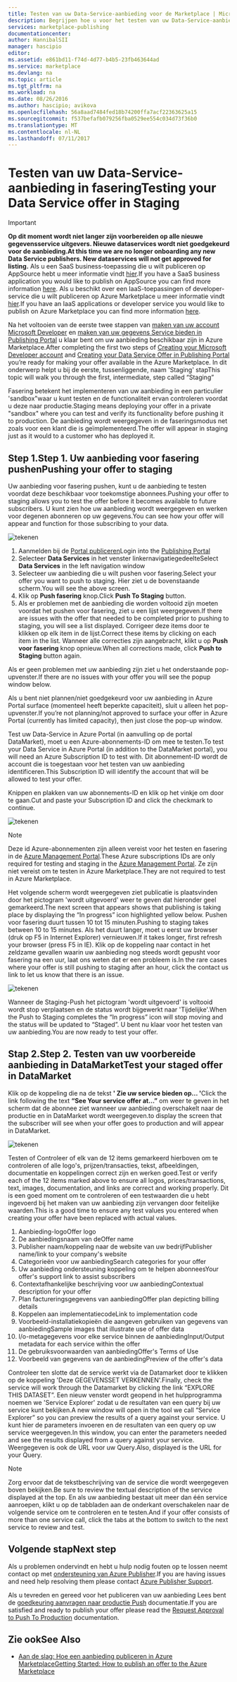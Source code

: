 ```yaml
---
title: Testen van uw Data-Service-aanbieding voor de Marketplace | Microsoft Docs
description: Begrijpen hoe u voor het testen van uw Data-Service-aanbieding voor Azure Marketplace.
services: marketplace-publishing
documentationcenter: 
author: HannibalSII
manager: hascipio
editor: 
ms.assetid: e861bd11-f74d-4d77-b4b5-23fb463644ad
ms.service: marketplace
ms.devlang: na
ms.topic: article
ms.tgt_pltfrm: na
ms.workload: na
ms.date: 08/26/2016
ms.author: hascipio; avikova
ms.openlocfilehash: 56a8aad7484fed18b74200ffa7acf22363625a15
ms.sourcegitcommit: f537befafb079256fba0529ee554c034d73f36b0
ms.translationtype: MT
ms.contentlocale: nl-NL
ms.lasthandoff: 07/11/2017
---
```

# <a name="testing-your-data-service-offer-in-staging"></a><span data-ttu-id="99ab6-103">Testen van uw Data-Service-aanbieding in fasering</span><span class="sxs-lookup"><span data-stu-id="99ab6-103">Testing your Data Service offer in Staging</span></span>
> [!IMPORTANT]
> <span data-ttu-id="99ab6-104">**Op dit moment wordt niet langer zijn voorbereiden op alle nieuwe gegevensservice uitgevers. Nieuwe dataservices wordt niet goedgekeurd voor de aanbieding.**</span><span class="sxs-lookup"><span data-stu-id="99ab6-104">**At this time we are no longer onboarding any new Data Service publishers. New dataservices will not get approved for listing.**</span></span> <span data-ttu-id="99ab6-105">Als u een SaaS business-toepassing die u wilt publiceren op AppSource hebt u meer informatie vindt [hier](https://appsource.microsoft.com/partners).</span><span class="sxs-lookup"><span data-stu-id="99ab6-105">If you have a SaaS business application you would like to publish on AppSource you can find more information [here](https://appsource.microsoft.com/partners).</span></span> <span data-ttu-id="99ab6-106">Als u beschikt over een IaaS-toepassingen of developer-service die u wilt publiceren op Azure Marketplace u meer informatie vindt [hier](https://azure.microsoft.com/marketplace/programs/certified/).</span><span class="sxs-lookup"><span data-stu-id="99ab6-106">If you have an IaaS applications or developer service you would like to publish on Azure Marketplace you can find more information [here](https://azure.microsoft.com/marketplace/programs/certified/).</span></span>
> 
> 

<span data-ttu-id="99ab6-107">Na het voltooien van de eerste twee stappen van [maken van uw account Microsoft Developer](marketplace-publishing-accounts-creation-registration.md) en [maken van uw gegevens Service bieden in Publishing Portal](marketplace-publishing-data-service-creation.md) u klaar bent om uw aanbieding beschikbaar zijn in Azure Marketplace.</span><span class="sxs-lookup"><span data-stu-id="99ab6-107">After completing the first two steps of [Creating your Microsoft Developer account](marketplace-publishing-accounts-creation-registration.md) and [Creating your Data Service Offer in Publishing Portal](marketplace-publishing-data-service-creation.md) you’re ready for making your offer available in the Azure Marketplace.</span></span> <span data-ttu-id="99ab6-108">In dit onderwerp helpt u bij de eerste, tussenliggende, naam 'Staging' stap</span><span class="sxs-lookup"><span data-stu-id="99ab6-108">This topic will walk you through the first, intermediate, step called “Staging”</span></span>

<span data-ttu-id="99ab6-109">Fasering betekent het implementeren van uw aanbieding in een particulier 'sandbox"waar u kunt testen en de functionaliteit ervan controleren voordat u deze naar productie.</span><span class="sxs-lookup"><span data-stu-id="99ab6-109">Staging means deploying your offer in a private "sandbox" where you can test and verify its functionality before pushing it to production.</span></span> <span data-ttu-id="99ab6-110">De aanbieding wordt weergegeven in de faseringsmodus net zoals voor een klant die is geïmplementeerd.</span><span class="sxs-lookup"><span data-stu-id="99ab6-110">The offer will appear in staging just as it would to a customer who has deployed it.</span></span>

## <a name="step-1-pushing-your-offer-to-staging"></a><span data-ttu-id="99ab6-111">Step 1.</span><span class="sxs-lookup"><span data-stu-id="99ab6-111">Step 1.</span></span> <span data-ttu-id="99ab6-112">Uw aanbieding voor fasering pushen</span><span class="sxs-lookup"><span data-stu-id="99ab6-112">Pushing your offer to staging</span></span>
<span data-ttu-id="99ab6-113">Uw aanbieding voor fasering pushen, kunt u de aanbieding te testen voordat deze beschikbaar voor toekomstige abonnees.</span><span class="sxs-lookup"><span data-stu-id="99ab6-113">Pushing your offer to staging allows you to test the offer before it becomes available to future subscribers.</span></span>  <span data-ttu-id="99ab6-114">U kunt zien hoe uw aanbieding wordt weergegeven en werken voor degenen abonneren op uw gegevens.</span><span class="sxs-lookup"><span data-stu-id="99ab6-114">You can see how your offer will appear and function for those subscribing to your data.</span></span>  

  ![tekenen](media/marketplace-publishing-data-service-test-in-staging/step-1.1.png)

1. <span data-ttu-id="99ab6-116">Aanmelden bij de [Portal publiceren](https://publish.windowsazure.com)</span><span class="sxs-lookup"><span data-stu-id="99ab6-116">Login into the [Publishing Portal](https://publish.windowsazure.com)</span></span>
2. <span data-ttu-id="99ab6-117">Selecteer **Data Services** in het venster linkernavigatiegedeelte</span><span class="sxs-lookup"><span data-stu-id="99ab6-117">Select **Data Services** in the left navigation window</span></span>
3. <span data-ttu-id="99ab6-118">Selecteer uw aanbieding die u wilt pushen voor fasering.</span><span class="sxs-lookup"><span data-stu-id="99ab6-118">Select your offer you want to push to staging.</span></span> <span data-ttu-id="99ab6-119">Hier ziet u de bovenstaande scherm.</span><span class="sxs-lookup"><span data-stu-id="99ab6-119">You will see the above screen.</span></span>
4. <span data-ttu-id="99ab6-120">Klik op **Push fasering** knop.</span><span class="sxs-lookup"><span data-stu-id="99ab6-120">Click **Push To Staging** button.</span></span>  
5. <span data-ttu-id="99ab6-121">Als er problemen met de aanbieding die worden voltooid zijn moeten voordat het pushen voor fasering, ziet u een lijst weergegeven.</span><span class="sxs-lookup"><span data-stu-id="99ab6-121">If there are issues with the offer that needed to be completed prior to pushing to staging, you will see a list displayed.</span></span>  <span data-ttu-id="99ab6-122">Corrigeer deze items door te klikken op elk item in de lijst.</span><span class="sxs-lookup"><span data-stu-id="99ab6-122">Correct these items by clicking on each item in the list.</span></span> <span data-ttu-id="99ab6-123">Wanneer alle correcties zijn aangebracht, klikt u op **Push voor fasering** knop opnieuw.</span><span class="sxs-lookup"><span data-stu-id="99ab6-123">When all corrections made, click **Push to Staging** button again.</span></span>

<span data-ttu-id="99ab6-124">Als er geen problemen met uw aanbieding zijn ziet u het onderstaande pop-upvenster.</span><span class="sxs-lookup"><span data-stu-id="99ab6-124">If there are no issues with your offer you will see the popup window below.</span></span>  

<span data-ttu-id="99ab6-125">Als u bent niet plannen/niet goedgekeurd voor uw aanbieding in Azure Portal surface (momenteel heeft beperkte capaciteit), sluit u alleen het pop-upvenster.</span><span class="sxs-lookup"><span data-stu-id="99ab6-125">If you’re not planning/not approved to surface your offer in Azure Portal (currently has limited capacity), then just close the pop-up window.</span></span>

<span data-ttu-id="99ab6-126">Test uw Data-Service in Azure Portal (in aanvulling op de portal DataMarket), moet u een Azure-abonnements-ID om mee te testen.</span><span class="sxs-lookup"><span data-stu-id="99ab6-126">To test your Data Service in Azure Portal (in addition to the DataMarket portal), you will need an Azure Subscription ID to test with.</span></span>  <span data-ttu-id="99ab6-127">Dit abonnement-ID wordt de account die is toegestaan voor het testen van uw aanbieding identificeren.</span><span class="sxs-lookup"><span data-stu-id="99ab6-127">This Subscription ID will identify the account that will be allowed to test your offer.</span></span>  

<span data-ttu-id="99ab6-128">Knippen en plakken van uw abonnements-ID en klik op het vinkje om door te gaan.</span><span class="sxs-lookup"><span data-stu-id="99ab6-128">Cut and paste your Subscription ID and click the checkmark to continue.</span></span>

  ![tekenen](media/marketplace-publishing-data-service-test-in-staging/step-1.2.png)

> [!NOTE]
> <span data-ttu-id="99ab6-130">Deze id Azure-abonnementen zijn alleen vereist voor het testen en fasering in de [Azure Management Portal](https://manage.windowsazure.com).</span><span class="sxs-lookup"><span data-stu-id="99ab6-130">These Azure subscriptions IDs are only required for testing and staging in the [Azure Management Portal](https://manage.windowsazure.com).</span></span> <span data-ttu-id="99ab6-131">Ze zijn niet vereist om te testen in Azure Marketplace.</span><span class="sxs-lookup"><span data-stu-id="99ab6-131">They are not required to test in Azure Marketplace.</span></span>
> 
> 

<span data-ttu-id="99ab6-132">Het volgende scherm wordt weergegeven ziet publicatie is plaatsvinden door het pictogram 'wordt uitgevoerd' weer te geven dat hieronder geel gemarkeerd.</span><span class="sxs-lookup"><span data-stu-id="99ab6-132">The next screen that appears shows that publishing is taking place by displaying the “In progress” icon highlighted yellow below.</span></span> <span data-ttu-id="99ab6-133">Pushen voor fasering duurt tussen 10 tot 15 minuten.</span><span class="sxs-lookup"><span data-stu-id="99ab6-133">Pushing to staging takes between 10 to 15 minutes.</span></span>  <span data-ttu-id="99ab6-134">Als het duurt langer, moet u eerst uw browser (druk op F5 in Internet Explorer) vernieuwen.</span><span class="sxs-lookup"><span data-stu-id="99ab6-134">If it takes longer, first refresh your browser (press F5 in IE).</span></span>  <span data-ttu-id="99ab6-135">Klik op de koppeling naar contact in het zeldzame gevallen waarin uw aanbieding nog steeds wordt gepusht voor fasering na een uur, laat ons weten dat er een probleem is.</span><span class="sxs-lookup"><span data-stu-id="99ab6-135">In the rare cases where your offer is still pushing to staging after an hour, click the contact us link to let us know that there is an issue.</span></span>

  ![tekenen](media/marketplace-publishing-data-service-test-in-staging/step-1.3.png)

<span data-ttu-id="99ab6-137">Wanneer de Staging-Push het pictogram 'wordt uitgevoerd' is voltooid wordt stop verplaatsen en de status wordt bijgewerkt naar 'Tijdelijke'.</span><span class="sxs-lookup"><span data-stu-id="99ab6-137">When the Push to Staging completes the “In progress” icon will stop moving and the status will be updated to “Staged”.</span></span>  <span data-ttu-id="99ab6-138">U bent nu klaar voor het testen van uw aanbieding.</span><span class="sxs-lookup"><span data-stu-id="99ab6-138">You are now ready to test your offer.</span></span>  

## <a name="step-2-test-your-staged-offer-in-datamarket"></a><span data-ttu-id="99ab6-139">Stap 2.</span><span class="sxs-lookup"><span data-stu-id="99ab6-139">Step 2.</span></span> <span data-ttu-id="99ab6-140">Testen van uw voorbereide aanbieding in DataMarket</span><span class="sxs-lookup"><span data-stu-id="99ab6-140">Test your staged offer in DataMarket</span></span>
<span data-ttu-id="99ab6-141">Klik op de koppeling die na de tekst **' Zie uw service bieden op... '**</span><span class="sxs-lookup"><span data-stu-id="99ab6-141">Click the link following the text **“See Your service offer at…”**</span></span> <span data-ttu-id="99ab6-142">om weer te geven in het scherm dat de abonnee ziet wanneer uw aanbieding overschakelt naar de productie en in DataMarket wordt weergegeven.</span><span class="sxs-lookup"><span data-stu-id="99ab6-142">to display the screen that the subscriber will see when your offer goes to production and will appear in DataMarket.</span></span>

  ![tekenen](media/marketplace-publishing-data-service-test-in-staging/step-2.2.png)

<span data-ttu-id="99ab6-144">Testen of Controleer of elk van de 12 items gemarkeerd hierboven om te controleren of alle logo's, prijzen/transacties, tekst, afbeeldingen, documentatie en koppelingen correct zijn en werken goed.</span><span class="sxs-lookup"><span data-stu-id="99ab6-144">Test or verify each of the 12 items marked above to ensure all logos, prices/transactions, text, images, documentation, and links are correct and working properly.</span></span>  <span data-ttu-id="99ab6-145">Dit is een goed moment om te controleren of een testwaarden die u hebt ingevoerd bij het maken van uw aanbieding zijn vervangen door feitelijke waarden.</span><span class="sxs-lookup"><span data-stu-id="99ab6-145">This is a good time to ensure any test values you entered when creating your offer have been replaced with actual values.</span></span>

1. <span data-ttu-id="99ab6-146">Aanbieding-logo</span><span class="sxs-lookup"><span data-stu-id="99ab6-146">Offer logo</span></span>
2. <span data-ttu-id="99ab6-147">De aanbiedingsnaam van de</span><span class="sxs-lookup"><span data-stu-id="99ab6-147">Offer name</span></span>
3. <span data-ttu-id="99ab6-148">Publisher naam/koppeling naar de website van uw bedrijf</span><span class="sxs-lookup"><span data-stu-id="99ab6-148">Publisher name/link to your company's website</span></span>
4. <span data-ttu-id="99ab6-149">Categorieën voor uw aanbieding</span><span class="sxs-lookup"><span data-stu-id="99ab6-149">Search categories for your offer</span></span>
5. <span data-ttu-id="99ab6-150">Uw aanbieding ondersteuning koppeling om te helpen abonnees</span><span class="sxs-lookup"><span data-stu-id="99ab6-150">Your offer's support link to assist subscribers</span></span>
6. <span data-ttu-id="99ab6-151">Contextafhankelijke beschrijving voor uw aanbieding</span><span class="sxs-lookup"><span data-stu-id="99ab6-151">Contextual description for your offer</span></span>
7. <span data-ttu-id="99ab6-152">Plan factureringsgegevens van aanbieding</span><span class="sxs-lookup"><span data-stu-id="99ab6-152">Offer plan depicting billing details</span></span>
8. <span data-ttu-id="99ab6-153">Koppelen aan implementatiecode</span><span class="sxs-lookup"><span data-stu-id="99ab6-153">Link to implementation code</span></span>
9. <span data-ttu-id="99ab6-154">Voorbeeld-installatiekopieën die aangeven gebruiken van gegevens van aanbieding</span><span class="sxs-lookup"><span data-stu-id="99ab6-154">Sample images that illustrate use of offer data</span></span>
10. <span data-ttu-id="99ab6-155">I/o-metagegevens voor elke service binnen de aanbieding</span><span class="sxs-lookup"><span data-stu-id="99ab6-155">Input/Output metadata for each service within the offer</span></span>
11. <span data-ttu-id="99ab6-156">De gebruiksvoorwaarden van aanbieding</span><span class="sxs-lookup"><span data-stu-id="99ab6-156">Offer's Terms of Use</span></span>
12. <span data-ttu-id="99ab6-157">Voorbeeld van gegevens van de aanbieding</span><span class="sxs-lookup"><span data-stu-id="99ab6-157">Preview of the offer's data</span></span>

<span data-ttu-id="99ab6-158">Controleer ten slotte dat de service werkt via de Datamarket door te klikken op de koppeling 'Deze GEGEVENSSET VERKENNEN'.</span><span class="sxs-lookup"><span data-stu-id="99ab6-158">Finally, check the service will work through the Datamarket by clicking the link “EXPLORE THIS DATASET”.</span></span>  <span data-ttu-id="99ab6-159">Een nieuw venster wordt geopend in het hulpprogramma noemen we 'Service Explorer' zodat u de resultaten van een query bij uw service kunt bekijken.</span><span class="sxs-lookup"><span data-stu-id="99ab6-159">A new window will open in the tool we call “Service Explorer” so you can preview the results of a query against your service.</span></span>  <span data-ttu-id="99ab6-160">U kunt hier de parameters invoeren en de resultaten van een query op uw service weergegeven.</span><span class="sxs-lookup"><span data-stu-id="99ab6-160">In this window, you can enter the parameters needed and see the results displayed from a query against your service.</span></span>   <span data-ttu-id="99ab6-161">Weergegeven is ook de URL voor uw Query.</span><span class="sxs-lookup"><span data-stu-id="99ab6-161">Also, displayed is the URL for your Query.</span></span>  

> [!NOTE]
> <span data-ttu-id="99ab6-162">Zorg ervoor dat de tekstbeschrijving van de service die wordt weergegeven boven bekijken.</span><span class="sxs-lookup"><span data-stu-id="99ab6-162">Be sure to review the textual description of the service displayed at the top.</span></span>  <span data-ttu-id="99ab6-163">En als uw aanbieding bestaat uit meer dan één service aanroepen, klikt u op de tabbladen aan de onderkant overschakelen naar de volgende service om te controleren en te testen.</span><span class="sxs-lookup"><span data-stu-id="99ab6-163">And if your offer consists of more than one service call, click the tabs at the bottom to switch to the next service to review and test.</span></span>
> 
> 

## <a name="next-step"></a><span data-ttu-id="99ab6-164">Volgende stap</span><span class="sxs-lookup"><span data-stu-id="99ab6-164">Next step</span></span>
<span data-ttu-id="99ab6-165">Als u problemen ondervindt en hebt u hulp nodig fouten op te lossen neemt contact op met [ondersteuning van Azure Publisher](http://go.microsoft.com/fwlink/?LinkId=272975).</span><span class="sxs-lookup"><span data-stu-id="99ab6-165">If you are having issues and need help resolving them please contact [Azure Publisher Support](http://go.microsoft.com/fwlink/?LinkId=272975).</span></span>

<span data-ttu-id="99ab6-166">Als u tevreden en gereed voor het publiceren van uw aanbieding Lees bent de [goedkeuring aanvragen naar productie Push](marketplace-publishing-push-to-production.md) documentatie.</span><span class="sxs-lookup"><span data-stu-id="99ab6-166">If you are satisfied and ready to publish your offer please read the [Request Approval to Push To Production](marketplace-publishing-push-to-production.md) documentation.</span></span>

## <a name="see-also"></a><span data-ttu-id="99ab6-167">Zie ook</span><span class="sxs-lookup"><span data-stu-id="99ab6-167">See Also</span></span>
* [<span data-ttu-id="99ab6-168">Aan de slag: Hoe een aanbieding publiceren in Azure Marketplace</span><span class="sxs-lookup"><span data-stu-id="99ab6-168">Getting Started: How to publish an offer to the Azure Marketplace</span></span>](marketplace-publishing-getting-started.md)

